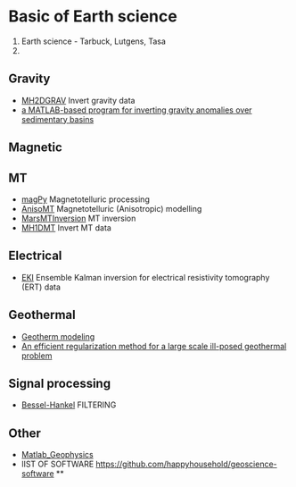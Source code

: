 # Basic of Earth science

1. Earth science - Tarbuck, Lutgens, Tasa 
2. 



## Gravity

* [MH2DGRAV](https://github.com/mheriyanto/MH2DGRAV) Invert gravity data
* [a MATLAB-based program for inverting gravity anomalies over sedimentary basins](https://github.com/cageo/Oksum_2018)


## Magnetic 

## MT 
* [magPy](https://github.com/geobook2015/magPy)      Magnetotelluric processing 
* [AnisoMT](https://github.com/geobook2015/AnisoMT)  Magnetotelluric (Anisotropic) modelling
* [MarsMTInversion](https://github.com/seismobassoon/MarsMTInversion) MT inversion 
* [MH1DMT](https://github.com/mheriyanto/MH1DMT)     Invert MT data 

## Electrical 
* [EKI](https://github.com/cmtso/EKI_geophysics_2020) Ensemble Kalman inversion for electrical resistivity tomography (ERT) data 


## Geothermal 
* [Geotherm modeling ](https://github.com/cageo/Casini-2013)  
* [An efficient regularization method for a large scale ill-posed geothermal problem](https://github.com/cageo/CAGEO-2016-18-R1)


## Signal processing
* [Bessel-Hankel](https://github.com/TcheL/Bessel-Hankel ) FILTERING



## Other 
* [Matlab_Geophysics](https://github.com/cqijoe/Matlab_Geophysics) 
* lIST OF SOFTWARE   https://github.com/happyhousehold/geoscience-software  **
